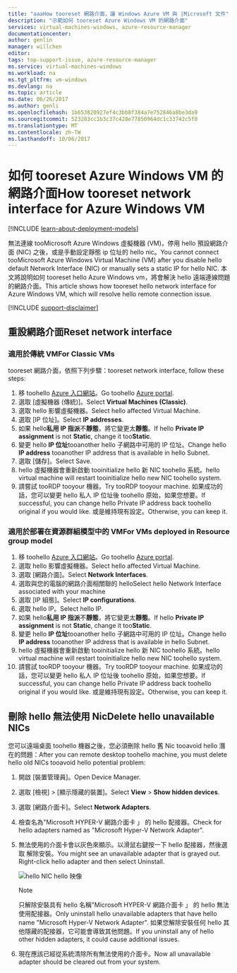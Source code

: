 ```yaml
---
title: "aaaHow tooreset 網路介面，讓 Windows Azure VM 與 |Microsoft 文件"
description: "示範如何 tooreset Azure Windows VM 的網路介面"
services: virtual-machines-windows, azure-resource-manager
documentationcenter: 
author: genlin
manager: willchen
editor: 
tags: top-support-issue, azure-resource-manager
ms.service: virtual-machines-windows
ms.workload: na
ms.tgt_pltfrm: vm-windows
ms.devlang: na
ms.topic: article
ms.date: 06/26/2017
ms.author: genli
ms.openlocfilehash: 1b653820927ef4c3bb8f384a7e752846a8be3da9
ms.sourcegitcommit: 523283cc1b3c37c428e77850964dc1c33742c5f0
ms.translationtype: MT
ms.contentlocale: zh-TW
ms.lasthandoff: 10/06/2017
---
```

# <a name="how-tooreset-network-interface-for-azure-windows-vm"></a><span data-ttu-id="ab7b6-103">如何 tooreset Azure Windows VM 的網路介面</span><span class="sxs-lookup"><span data-stu-id="ab7b6-103">How tooreset network interface for Azure Windows VM</span></span> 

[!INCLUDE [learn-about-deployment-models](../../../includes/learn-about-deployment-models-both-include.md)]

<span data-ttu-id="ab7b6-104">無法連線 tooMicrosoft Azure Windows 虛擬機器 (VM)，停用 hello 預設網路介面 (NIC) 之後，或是手動設定靜態 ip 位址的 hello nic。</span><span class="sxs-lookup"><span data-stu-id="ab7b6-104">You cannot connect tooMicrosoft Azure Windows Virtual Machine (VM) after you disable hello default Network Interface (NIC) or manually sets a static IP for hello NIC.</span></span> <span data-ttu-id="ab7b6-105">本文將說明如何 tooreset hello Azure Windows vm，將會解決 hello 遠端連線問題的網路介面。</span><span class="sxs-lookup"><span data-stu-id="ab7b6-105">This article shows how tooreset hello network interface for Azure Windows VM, which will resolve hello remote connection issue.</span></span>

[!INCLUDE [support-disclaimer](../../../includes/support-disclaimer.md)]
## <a name="reset-network-interface"></a><span data-ttu-id="ab7b6-106">重設網路介面</span><span class="sxs-lookup"><span data-stu-id="ab7b6-106">Reset network interface</span></span>

### <a name="for-classic-vms"></a><span data-ttu-id="ab7b6-107">適用於傳統 VM</span><span class="sxs-lookup"><span data-stu-id="ab7b6-107">For Classic VMs</span></span>

<span data-ttu-id="ab7b6-108">tooreset 網路介面，依照下列步驟：</span><span class="sxs-lookup"><span data-stu-id="ab7b6-108">tooreset network interface, follow these steps:</span></span>

1.  <span data-ttu-id="ab7b6-109">移 toohello [Azure 入口網站]( https://ms.portal.azure.com)。</span><span class="sxs-lookup"><span data-stu-id="ab7b6-109">Go toohello [Azure portal]( https://ms.portal.azure.com).</span></span>
2.  <span data-ttu-id="ab7b6-110">選取 [虛擬機器 (傳統)]。</span><span class="sxs-lookup"><span data-stu-id="ab7b6-110">Select **Virtual Machines (Classic)**.</span></span>
3.  <span data-ttu-id="ab7b6-111">選取 hello 影響虛擬機器。</span><span class="sxs-lookup"><span data-stu-id="ab7b6-111">Select hello affected Virtual Machine.</span></span>
4.  <span data-ttu-id="ab7b6-112">選取 [IP 位址]。</span><span class="sxs-lookup"><span data-stu-id="ab7b6-112">Select **IP addresses**.</span></span>
5.  <span data-ttu-id="ab7b6-113">如果 hello**私用 IP 指派**不**靜態**，將它變更太**靜態**。</span><span class="sxs-lookup"><span data-stu-id="ab7b6-113">If hello **Private IP assignment**  is not  **Static**, change it too**Static**.</span></span>
6.  <span data-ttu-id="ab7b6-114">變更 hello **IP 位址**tooanother hello 子網路中可用的 IP 位址。</span><span class="sxs-lookup"><span data-stu-id="ab7b6-114">Change hello **IP address** tooanother IP address that is available in hello Subnet.</span></span>
7.  <span data-ttu-id="ab7b6-115">選取 [儲存]。</span><span class="sxs-lookup"><span data-stu-id="ab7b6-115">Select Save.</span></span>
8.  <span data-ttu-id="ab7b6-116">hello 虛擬機器會重新啟動 tooinitialize hello 新 NIC toohello 系統。</span><span class="sxs-lookup"><span data-stu-id="ab7b6-116">hello virtual machine will restart tooinitialize hello new NIC toohello system.</span></span>
9.  <span data-ttu-id="ab7b6-117">請嘗試 tooRDP tooyour 機器。</span><span class="sxs-lookup"><span data-stu-id="ab7b6-117">Try tooRDP tooyour machine.</span></span> <span data-ttu-id="ab7b6-118">如果成功的話，您可以變更 hello 私人 IP 位址後 toohello 原始，如果您想要。</span><span class="sxs-lookup"><span data-stu-id="ab7b6-118">If successful, you can change hello Private IP address back toohello original if you would like.</span></span> <span data-ttu-id="ab7b6-119">或是維持現有設定。</span><span class="sxs-lookup"><span data-stu-id="ab7b6-119">Otherwise, you can keep it.</span></span> 

### <a name="for-vms-deployed-in-resource-group-model"></a><span data-ttu-id="ab7b6-120">適用於部署在資源群組模型中的 VM</span><span class="sxs-lookup"><span data-stu-id="ab7b6-120">For VMs deployed in Resource group model</span></span>

1.  <span data-ttu-id="ab7b6-121">移 toohello [Azure 入口網站]( https://ms.portal.azure.com)。</span><span class="sxs-lookup"><span data-stu-id="ab7b6-121">Go toohello [Azure portal]( https://ms.portal.azure.com).</span></span>
2.  <span data-ttu-id="ab7b6-122">選取 hello 影響虛擬機器。</span><span class="sxs-lookup"><span data-stu-id="ab7b6-122">Select hello affected Virtual Machine.</span></span>
3.  <span data-ttu-id="ab7b6-123">選取 [網路介面]。</span><span class="sxs-lookup"><span data-stu-id="ab7b6-123">Select **Network Interfaces**.</span></span>
4.  <span data-ttu-id="ab7b6-124">選取與您的電腦的網路介面相關聯的 hello</span><span class="sxs-lookup"><span data-stu-id="ab7b6-124">Select hello Network Interface associated with your machine</span></span>
5.  <span data-ttu-id="ab7b6-125">選取 [IP 組態]。</span><span class="sxs-lookup"><span data-stu-id="ab7b6-125">Select **IP configurations**.</span></span>
6.  <span data-ttu-id="ab7b6-126">選取 hello IP。</span><span class="sxs-lookup"><span data-stu-id="ab7b6-126">Select hello IP.</span></span> 
7.  <span data-ttu-id="ab7b6-127">如果 hello**私用 IP 指派**不**靜態**，將它變更太**靜態**。</span><span class="sxs-lookup"><span data-stu-id="ab7b6-127">If hello **Private IP assignment**  is not  **Static**, change it too**Static**.</span></span>
8.  <span data-ttu-id="ab7b6-128">變更 hello **IP 位址**tooanother hello 子網路中可用的 IP 位址。</span><span class="sxs-lookup"><span data-stu-id="ab7b6-128">Change hello **IP address** tooanother IP address that is available in hello Subnet.</span></span>
9. <span data-ttu-id="ab7b6-129">hello 虛擬機器會重新啟動 tooinitialize hello 新 NIC toohello 系統。</span><span class="sxs-lookup"><span data-stu-id="ab7b6-129">hello virtual machine will restart tooinitialize hello new NIC toohello system.</span></span>
10. <span data-ttu-id="ab7b6-130">請嘗試 tooRDP tooyour 機器。</span><span class="sxs-lookup"><span data-stu-id="ab7b6-130">Try tooRDP tooyour machine.</span></span> <span data-ttu-id="ab7b6-131">如果成功的話，您可以變更 hello 私人 IP 位址後 toohello 原始，如果您想要。</span><span class="sxs-lookup"><span data-stu-id="ab7b6-131">If successful, you can change hello Private IP address back toohello original if you would like.</span></span> <span data-ttu-id="ab7b6-132">或是維持現有設定。</span><span class="sxs-lookup"><span data-stu-id="ab7b6-132">Otherwise, you can keep it.</span></span> 

## <a name="delete-hello-unavailable-nics"></a><span data-ttu-id="ab7b6-133">刪除 hello 無法使用 Nic</span><span class="sxs-lookup"><span data-stu-id="ab7b6-133">Delete hello unavailable NICs</span></span>
<span data-ttu-id="ab7b6-134">您可以遠端桌面 toohello 機器之後，您必須刪除 hello 舊 Nic tooavoid hello 潛在的問題：</span><span class="sxs-lookup"><span data-stu-id="ab7b6-134">After you can remote desktop toohello machine, you must delete hello old NICs tooavoid hello potential problem:</span></span>

1.  <span data-ttu-id="ab7b6-135">開啟 [裝置管理員]。</span><span class="sxs-lookup"><span data-stu-id="ab7b6-135">Open Device Manager.</span></span>
2.  <span data-ttu-id="ab7b6-136">選取 [檢視] > [顯示隱藏的裝置]。</span><span class="sxs-lookup"><span data-stu-id="ab7b6-136">Select **View** > **Show hidden devices**.</span></span>
3.  <span data-ttu-id="ab7b6-137">選取 [網路介面卡]。</span><span class="sxs-lookup"><span data-stu-id="ab7b6-137">Select **Network Adapters**.</span></span> 
4.  <span data-ttu-id="ab7b6-138">檢查名為"Microsoft HYPER-V 網路介面卡 」 的 hello 配接器。</span><span class="sxs-lookup"><span data-stu-id="ab7b6-138">Check for hello adapters named as "Microsoft Hyper-V Network Adapter".</span></span>
5.  <span data-ttu-id="ab7b6-139">無法使用的介面卡會以灰色來顯示。以滑鼠右鍵按一下 hello 配接器，然後選取 解除安裝。</span><span class="sxs-lookup"><span data-stu-id="ab7b6-139">You might see an unavailable adapter that is grayed out. Right-click hello adapter and then select Uninstall.</span></span>

    ![hello NIC hello 映像](media/reset-network-interface/nicpage.png)

    > [!NOTE]
    > <span data-ttu-id="ab7b6-141">只解除安裝具有 hello 名稱"Microsoft HYPER-V 網路介面卡 」 的 hello 無法使用配接器。</span><span class="sxs-lookup"><span data-stu-id="ab7b6-141">Only uninstall hello unavailable adapters that have hello name "Microsoft Hyper-V Network Adapter".</span></span> <span data-ttu-id="ab7b6-142">如果您解除安裝任何 hello 其他隱藏的配接器，它可能會導致其他問題。</span><span class="sxs-lookup"><span data-stu-id="ab7b6-142">If you uninstall any of hello other hidden adapters, it could cause additional issues.</span></span>
    >
    >

6.  <span data-ttu-id="ab7b6-143">現在應該已經從系統清除所有無法使用的介面卡。</span><span class="sxs-lookup"><span data-stu-id="ab7b6-143">Now all unavailable adapter should be cleared out from your system.</span></span>